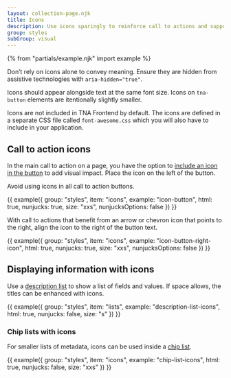 ```yaml
---
layout: collection-page.njk
title: Icons
description: Use icons sparingly to reinforce call to actions and support small pieces of information such as metadata.
group: styles
subGroup: visual
---
```


{% from "partials/example.njk" import example %}

Don’t rely on icons alone to convey meaning. Ensure they are hidden from assistive technologies with `aria-hidden="true"`.
 
Icons should appear alongside text at the same font size. Icons on `tna-button` elements are itentionally slightly smaller.

Icons are not included in TNA Frontend by default. The icons are defined in a separate CSS file called `font-awesome.css` which you will also have to include in your application.

## Call to action icons

In the main call to action on a page, you have the option to [include an icon in the button](../../components/button/#icons) to add visual impact. Place the icon on the left of the button.

Avoid using icons in all call to action buttons.

{{ example({ group: "styles", item: "icons", example: "icon-button", html: true, nunjucks: true, size: "xxs", nunjucksOptions: false }) }}

With call to actions that benefit from an arrow or chevron icon that points to the right, align the icon to the right of the button text.

{{ example({ group: "styles", item: "icons", example: "icon-button-right-icon", html: true, nunjucks: true, size: "xxs", nunjucksOptions: false }) }}

<!-- ## Brand icons

TNA Frontend doesn’t include [Font Awesome brand icons](https://fontawesome.com/search?o=r&m=free&f=brands) by default.

Use brand icons to add visual information to external site links. Keep the brand icon on the left of the button.

{{ example({ group: "styles", item: "icons", example: "brand-icon-button", html: true, nunjucks: true, size: "xxs", nunjucksOptions: false }) }} -->

## Displaying information with icons

Use a [description list](../../styles/lists/#description-lists) to show a list of fields and values. If space allows, the titles can be enhanced with icons.

{{ example({ group: "styles", item: "lists", example: "description-list-icons", html: true, nunjucks: false, size: "s" }) }}

### Chip lists with icons

For smaller lists of metadata, icons can be used inside a [chip list](../../styles/lists/#chip-lists).

{{ example({ group: "styles", item: "icons", example: "chip-list-icons", html: true, nunjucks: false, size: "xxs" }) }}
